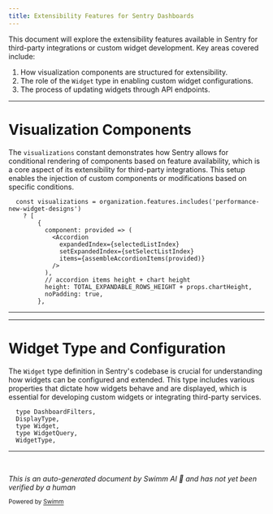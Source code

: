 ```yaml
---
title: Extensibility Features for Sentry Dashboards
---
```

This document will explore the extensibility features available in Sentry for third-party integrations or custom widget development. Key areas covered include:

1. How visualization components are structured for extensibility.
2. The role of the `Widget` type in enabling custom widget configurations.
3. The process of updating widgets through API endpoints.

<SwmSnippet path="/static/app/views/performance/landing/widgets/widgets/vitalWidget.tsx" line="321">

---

# Visualization Components

The `visualizations` constant demonstrates how Sentry allows for conditional rendering of components based on feature availability, which is a core aspect of its extensibility for third-party integrations. This setup enables the injection of custom components or modifications based on specific conditions.

```tsx
  const visualizations = organization.features.includes('performance-new-widget-designs')
    ? [
        {
          component: provided => (
            <Accordion
              expandedIndex={selectedListIndex}
              setExpandedIndex={setSelectListIndex}
              items={assembleAccordionItems(provided)}
            />
          ),
          // accordion items height + chart height
          height: TOTAL_EXPANDABLE_ROWS_HEIGHT + props.chartHeight,
          noPadding: true,
        },
```

---

</SwmSnippet>

<SwmSnippet path="/static/app/views/dashboards/metrics/utils.tsx" line="15">

---

# Widget Type and Configuration

The `Widget` type definition in Sentry's codebase is crucial for understanding how widgets can be configured and extended. This type includes various properties that dictate how widgets behave and are displayed, which is essential for developing custom widgets or integrating third-party services.

```tsx
  type DashboardFilters,
  DisplayType,
  type Widget,
  type WidgetQuery,
  WidgetType,
```

---

</SwmSnippet>

&nbsp;

*This is an auto-generated document by Swimm AI 🌊 and has not yet been verified by a human*

<SwmMeta version="3.0.0" repo-id="Z2l0aHViJTNBJTNBc2VudHJ5JTNBJTNBZ2V0c2VudHJ5" repo-name="sentry"><sup>Powered by [Swimm](/)</sup></SwmMeta>
